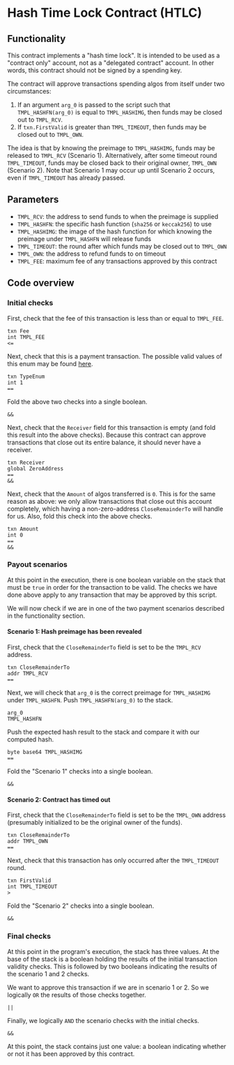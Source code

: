 # Hash Time Lock Contract (HTLC)

## Functionality

This contract implements a "hash time lock". It is intended to be used as a "contract only" account, not as a "delegated contract" account. In other words, this contract should not be signed by a spending key.

The contract will approve transactions spending algos from itself under two circumstances:

  1. If an argument `arg_0` is passed to the script such that `TMPL_HASHFN(arg_0)` is equal to `TMPL_HASHIMG`, then funds may be closed out to `TMPL_RCV`. 
  2. If `txn.FirstValid` is greater than `TMPL_TIMEOUT`, then funds may be closed out to `TMPL_OWN`.

The idea is that by knowing the preimage to `TMPL_HASHIMG`, funds may be released to `TMPL_RCV` (Scenario 1). Alternatively, after some timeout round `TMPL_TIMEOUT`, funds may be closed back to their original owner, `TMPL_OWN` (Scenario 2). Note that Scenario 1 may occur up until Scenario 2 occurs, even if `TMPL_TIMEOUT` has already passed.

## Parameters

  - `TMPL_RCV`: the address to send funds to when the preimage is supplied
  - `TMPL_HASHFN`: the specific hash function (`sha256` or `keccak256`) to use
  - `TMPL_HASHIMG`: the image of the hash function for which knowing the preimage under `TMPL_HASHFN` will release funds
  - `TMPL_TIMEOUT`: the round after which funds may be closed out to `TMPL_OWN`
  - `TMPL_OWN`: the address to refund funds to on timeout
  - `TMPL_FEE`: maximum fee of any transactions approved by this contract
  
## Code overview

### Initial checks

First, check that the fee of this transaction is less than or equal to `TMPL_FEE`.

```
txn Fee
int TMPL_FEE
<=
```

Next, check that this is a payment transaction. The possible valid values of this enum may be found [here](https://github.com/Orca18/go-novarand/blob/9978b3aed0643751246af82f5538ba1e7de47310/data/transactions/logic/assembler.go#L569).

```
txn TypeEnum
int 1
==
```

Fold the above two checks into a single boolean.

```
&&
```

Next, check that the `Receiver` field for this transaction is empty (and fold this result into the above checks). Because this contract can approve transactions that close out its entire balance, it should never have a receiver.

```
txn Receiver
global ZeroAddress
==
&&
```

Next, check that the `Amount` of algos transferred is `0`. This is for the same reason as above: we only allow transactions that close out this account completely, which having a non-zero-address `CloseRemainderTo` will handle for us. Also, fold this check into the above checks.

```
txn Amount
int 0
==
&&
```

### Payout scenarios

At this point in the execution, there is one boolean variable on the stack that must be `true` in order for the transaction to be valid. The checks we have done above apply to any transaction that may be approved by this script.

We will now check if we are in one of the two payment scenarios described in the functionality section.

#### Scenario 1: Hash preimage has been revealed

First, check that the `CloseRemainderTo` field is set to be the `TMPL_RCV` address.

```
txn CloseRemainderTo
addr TMPL_RCV
==
```

Next, we will check that `arg_0` is the correct preimage for `TMPL_HASHIMG` under `TMPL_HASHFN`. Push `TMPL_HASHFN(arg_0)` to the stack.

```
arg_0
TMPL_HASHFN
```

Push the expected hash result to the stack and compare it with our computed hash.

```
byte base64 TMPL_HASHIMG
==
```

Fold the "Scenario 1" checks into a single boolean.

```
&&
```

#### Scenario 2: Contract has timed out

First, check that the `CloseRemainderTo` field is set to be the `TMPL_OWN` address (presumably initialized to be the original owner of the funds).

```
txn CloseRemainderTo
addr TMPL_OWN
==
```

Next, check that this transaction has only occurred after the `TMPL_TIMEOUT` round.

```
txn FirstValid
int TMPL_TIMEOUT
>
```

Fold the "Scenario 2" checks into a single boolean.

```
&&
```

### Final checks

At this point in the program's execution, the stack has three values. At the base of the stack is a boolean holding the results of the initial transaction validity checks. This is followed by two booleans indicating the results of the scenario 1 and 2 checks.

We want to approve this transaction if we are in scenario 1 or 2. So we logically `OR` the results of those checks together.

```
||
```

Finally, we logically `AND` the scenario checks with the initial checks.

```
&&
```

At this point, the stack contains just one value: a boolean indicating whether or not it has been approved by this contract.
